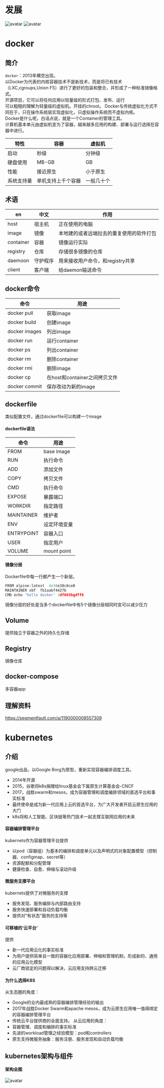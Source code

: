 # 发展
![avatar](https://mirror198829.github.io/static/docker/appdev.jpg)
![avatar](https://mirror198829.github.io/static/docker/appdev1.png)
# docker
## 简介
`docker`：2013年横空出现。  
以Docker为代表的内核容器技术不是新技术，而是将已有技术（LXC,cgroups,Union FS）进行了更好的包装和整合，并形成了一种标准镜像格式。   
开源项目，它可以将任何应用以轻量级的形式打包、发布、运行  
可以粗糙的理解为轻量级的虚拟机。开挂的chroot。 
Docker与传统虚拟化方式不同在于，只在操作系统层实现虚拟化，只虚拟操作系统而不虚拟内核。  
Docker是什么呢，白话点说，就是一个Container的管理工具。  
计算机基本单元由虚拟机变为了容器，越来越多应用的构建、部署与运行选择在容器中进行。

|特性|容器|虚拟机|
|---|---|---|
|启动|秒级|分钟级|
|硬盘使用|MB-GB|GB|
|性能|接近原生|小于原生|
|系统支持量|单机支持上千个容器|一般几十个|  
## 术语
|en|中文|作用|
|---|---|---|
|host|宿主机|正在使用的电脑|
|image|镜像|本地建的或者远端拉去的重复使用的软件打包|
|container|容器|镜像运行实际|
|registry|仓库|存储很多镜像的仓库|
|daemoon|守护程序|用来接收用户命令，和registry共享|
|client|客户端|给daemon输送命令|
## docker命令
|命令|用途|
|---|---|
|docker pull|获取image|
|docker build|创建image|
|docker images|列出image|
|docker run|运行container|
|docker ps|列出container|
|docker rm|删除container|
|docker rmi|删除image|
|docker cp|在host和container之间拷贝文件|
|docker commit|保存改动为新的image|
## dockerfile
类似配置文件，通过dockerfile可以构建一个image
#### dockerfile语法
|命令|用途|
|---|---|
|FROM|base image|
|RUN|执行命令|
|ADD|添加文件|
|COPY|拷贝文件|
|CMD|执行命令|
|EXPOSE|暴露端口|
|WORKDIR|指定路径|
|MAINTAINER|维护者|
|ENV|设定环境变量|
|ENTRYPOINT|容器入口|
|USER|指定用户|
|VOLUME|mount point|
#### 镜像分层
Dockerfile中每一行都产生一个新层。
``` javascript
FROM alpine:latest  4e38e38c8ce0
MAINTAINER xbf  fb1aabf4427b
CMD echo 'hello docker' 3df065bgdff6
```
镜像分层的好处是当多个dockerfile中有5个镜像分层相同时变可以减少压力
## Volume
提供独立于容器之外的持久化存储
## Registry
镜像仓库
## docker-compose
多容器app
## 理解资料
https://segmentfault.com/a/1190000008557309
# kubernetes
## 介绍
google出品，以Google Borg为原型，重新实现容器编排调度工具。
* 2014年开源
* 2015，谷歌将k8s捐赠给linux基金会下属原生计算基金会-CNCF
* 2017，战胜swarm和mesos，成为容器管理和调度编排领域的首选平台和事实标准
* 最终使命是成为新一代应用上云的首选平台，为广大开发者开启云原生应用的大门
* k8s将和人工智能、区块链等热门技术一起支撑互联网应用的未来
#### 容器编排管理平台
kubernets作为容器管理平台提供
* 以pod（容器组）为基本的编排和调度单元以及声明式的对象配置模型（控制器、configmap、secret等）
* 资源配额和分配管理
* 健康检查、自愈、伸缩与滚动升级
#### 微服务支撑平台
kubernets提供了对微服务的支撑
* 服务发现、服务编排与内部路由支持
* 服务快速部署和自动负载均衡
* 提供对“有状态”服务的支持等
#### 可移植的‘云平台’
提供
* 新一代应用云化的事实标准
* 为用户提供简单且一致的容器化应用部署、伸缩和管理机制，形成新的、通用的应用云化模型
* 云厂商锁定的问题得以解决，云应用支持跨云迁移
#### 为什么选择K8S
从生态圈的角度：
* Google的业内最成熟的容器编排管理经验的输出
* 2017年战胜Docker Swarm和apache mesos，成为云原生应用唯一值得绑定的容器编排管理平台
* 传统云平台提供商的全面支持。
从云应用的角度：
* 容器管理、调度和编排的事实标准
* 先进的workload管理之经验模型：pod和controllers
* 原生支持微服务抽象：服务注册、服务发现和自动负载均衡

## kubernetes架构与组件
#### 架构全图
![avatar](https://mirror198829.github.io/static/docker/k1.png)

